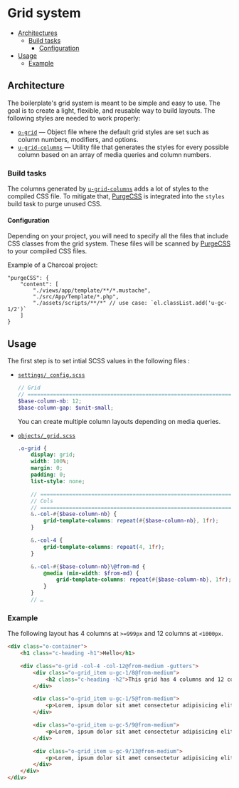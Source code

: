# Grid system

* [Architectures](#architecture)
  * [Build tasks](#build-tasks)
    * [Configuration](#configuration)
* [Usage](#usage)
  * [Example](#example)

## Architecture

The boilerplate's grid system is meant to be simple and easy to use. The goal is to create a light, flexible, and reusable way to build layouts.
The following styles are needed to work properly:

* [`o-grid`](../assets/styles/objects/_grid.scss) — Object file where the default grid styles are set such as column numbers, modifiers, and options.
* [`u-grid-columns`](../assets/styles/utilities/_grid-column.scss) — Utility file that generates the styles for every possible column based on an array of media queries and column numbers.

### Build tasks

The columns generated by [`u-grid-columns`](../assets/styles/utilities/_grid-column.scss) adds a lot of styles to the compiled CSS file. To mitigate that, [PurgeCSS] is integrated into the `styles` build task to purge unused CSS.

#### Configuration

Depending on your project, you will need to specify all the files that include CSS classes from the grid system. These files will be scanned by [PurgeCSS] to your compiled CSS files.

Example of a Charcoal project:

```jsonc
"purgeCSS": {
    "content": [
        "./views/app/template/**/*.mustache",
        "./src/App/Template/*.php",
        "./assets/scripts/**/*" // use case: `el.classList.add('u-gc-1/2')`
    ]
}
```

## Usage

The first step is to set intial SCSS values in the following files :

- [`settings/_config.scss`](../assets/styles/settings/_config.scss)

    ```scss
    // Grid
    // ==========================================================================
    $base-column-nb: 12;
    $base-column-gap: $unit-small;
    ```

    You can create multiple column layouts depending on media queries.

- [`objects/_grid.scss`](../assets/styles/objects/_grid.scss)

    ```scss
    .o-grid {
        display: grid;
        width: 100%;
        margin: 0;
        padding: 0;
        list-style: none;

        // ==========================================================================
        // Cols
        // ==========================================================================
        &.-col-#{$base-column-nb} {
            grid-template-columns: repeat(#{$base-column-nb}, 1fr);
        }

        &.-col-4 {
            grid-template-columns: repeat(4, 1fr);
        }

        &.-col-#{$base-column-nb}\@from-md {
            @media (min-width: $from-md) {
                grid-template-columns: repeat(#{$base-column-nb}, 1fr);
            }
        }
        // …
    ```

### Example

The following layout has 4 columns at `>=999px` and 12 columns at `<1000px`.

```html
<div class="o-container">
    <h1 class="c-heading -h1">Hello</h1>

    <div class="o-grid -col-4 -col-12@from-medium -gutters">
        <div class="o-grid_item u-gc-1/8@from-medium">
            <h2 class="c-heading -h2">This grid has 4 columns and 12 columns from `medium` MQ</h2>
        </div>

        <div class="o-grid_item u-gc-1/5@from-medium">
            <p>Lorem, ipsum dolor sit amet consectetur adipisicing elit. Expedita provident distinctio deleniti eaque cumque doloremque aut quo dicta porro commodi, temporibus totam dolor autem tempore quasi ullam sed suscipit vero?</p>
        </div>

        <div class="o-grid_item u-gc-5/9@from-medium">
            <p>Lorem, ipsum dolor sit amet consectetur adipisicing elit. Expedita provident distinctio deleniti eaque cumque doloremque aut quo dicta porro commodi, temporibus totam dolor autem tempore quasi ullam sed suscipit vero?</p>
        </div>

        <div class="o-grid_item u-gc-9/13@from-medium">
            <p>Lorem, ipsum dolor sit amet consectetur adipisicing elit. Expedita provident distinctio deleniti eaque cumque doloremque aut quo dicta porro commodi, temporibus totam dolor autem tempore quasi ullam sed suscipit vero?</p>
        </div>
    </div>
</div>
```

[PurgeCSS]: https://purgecss.com/
